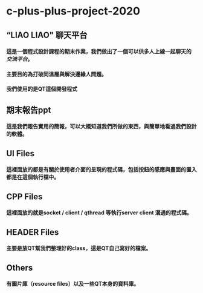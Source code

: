 # c-plus-plus-project-2020

## “LIAO LIAO" 聊天平台
####   這是一個程式設計課程的期末作業，我們做出了一個可以供多人上線一起聊天的 *交流平台*。 
####   主要目的為打破同溫層與解決邊緣人問題。
####   我們使用的是**QT**這個開發程式

## 期末報告ppt
#### 這是我們報告實用的簡報，可以大概知道我們所做的東西，與簡單地看過我們設計的軟體。

## UI Files
#### 這裡面放的都是有關於使用者介面的呈現的程式碼，包括按鈕的感應與畫面的置入都是在這個執行檔中。

## CPP Files
#### 這裡面放的就是socket / client / qthread 等執行server client 溝通的程式碼。

## HEADER Files
#### 主要是放QT幫我們整理好的class，這是QT自己寫好的檔案。

## Others
#### 有圖片庫（resource files）以及一些QT本身的資料庫。
